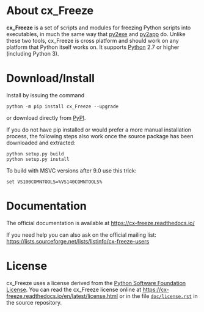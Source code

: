 # About cx_Freeze

**cx_Freeze** is a set of scripts and modules for freezing Python scripts into executables,
in much the same way that [py2exe](http://www.py2exe.org/) and
[py2app](https://pythonhosted.org/py2app/) do. Unlike these two tools, cx_Freeze is cross
platform and should work on any platform that Python itself works on. It supports
[Python](https://www.python.org/) 2.7 or higher (including Python 3).

# Download/Install

Install by issuing the command

```
python -m pip install cx_Freeze --upgrade
```

or download directly from [PyPI](https://pypi.python.org/pypi/cx_Freeze).

If you do not have pip installed or would prefer a more manual installation
process, the following steps also work once the source package has been
downloaded and extracted:

```
python setup.py build
python setup.py install
```

To build with MSVC versions after 9.0 use this trick:

```
set VS100COMNTOOLS=%VS140COMNTOOLS%
```

# Documentation

The official documentation is available at https://cx-freeze.readthedocs.io/

If you need help you can also ask on the official mailing list:
https://lists.sourceforge.net/lists/listinfo/cx-freeze-users

# License

cx_Freeze uses a license derived from the [Python Software Foundation License](https://www.python.org/psf/license).
You can read the cx_Freeze license online at https://cx-freeze.readthedocs.io/en/latest/license.html
or in the file [`doc/license.rst`](doc/license.rst) in the source repository.
